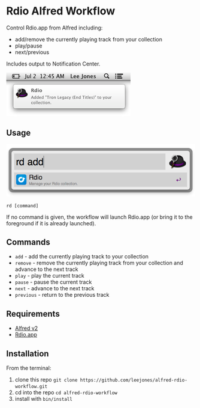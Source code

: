 # Rdio Alfred Workflow

Control Rdio.app from Alfred including:

* add/remove the currently playing track from your collection
* play/pause
* next/previous

Includes output to Notification Center.

![Rdio Alfred Workflow in Notification Center](docs/notification.png)

## Usage

![Rdio Alfred Workflow Usage](docs/usage.png)

	rd [command]

If no command is given, the workflow will launch Rdio.app (or bring it to the foreground if it is already launched).

## Commands

* `add` - add the currently playing track to your collection
* `remove` - remove the currently playing track from your collection and advance to the next track
* `play` - play the current track
* `pause` - pause the current track
* `next` - advance to the next track
* `previous` - return to the previous track

## Requirements

* [Alfred v2](http://www.alfredapp.com)
* [Rdio.app](http://www.rdio.com/apps/)

## Installation

From the terminal:

1. clone this repo `git clone https://github.com/leejones/alfred-rdio-workflow.git`
2. cd into the repo `cd alfred-rdio-workflow`
2. install with `bin/install`
